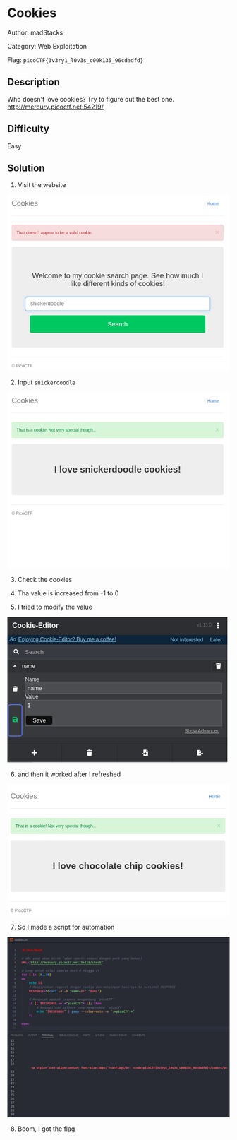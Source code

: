 # Cookies

Author: madStacks

Category: Web Exploitation

Flag: `picoCTF{3v3ry1_l0v3s_c00k135_96cdadfd}`

## Description

Who doesn't love cookies? Try to figure out the best one. http://mercury.picoctf.net:54219/

## Difficulty

Easy

## Solution

1. Visit the website

![POC 1](image.png)

2. Input `snickerdoodle`

![POC 2](image-1.png)

3. Check the cookies

4. Tha value is increased from -1 to 0

5. I tried to modify the value

![POC 3](image-2.png)

6. and then it worked after I refreshed

![POC 4](image-3.png)

7. So I made a script for automation

![POC 5](image-4.png)

8. Boom, I got the flag
